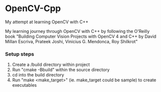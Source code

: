# OpenCV-Cpp

My attempt at learning OpenCV with C++

My learning journey through OpenCV with C++ by following the O'Reilly book "Building Computer Vision Projects with OpenCV 4 and C++ by David Millan Escriva, Prateek Joshi, Vinicius G. Mendonca, Roy Shilkrot"

### Setup steps

1. Create a /build directory within project
2. Run "cmake -Bbuild" within the source directory
3. cd into the build directory
4. Run "make <make_target>" (ie. make_target could be sample) to create executables

